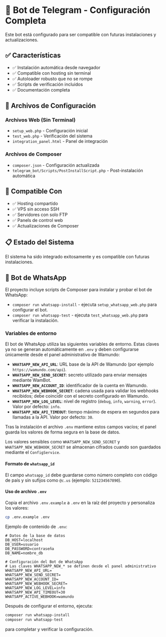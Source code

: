 # 🤖 Bot de Telegram - Configuración Completa

Este bot está configurado para ser compatible con futuras instalaciones y actualizaciones.

## ✅ Características

- ✅ Instalación automática desde navegador
- ✅ Compatible con hosting sin terminal
- ✅ Autoloader robusto que no se rompe
- ✅ Scripts de verificación incluidos
- ✅ Documentación completa

## 🔧 Archivos de Configuración

### Archivos Web (Sin Terminal)
- `setup_web.php` - Configuración inicial
- `test_web.php` - Verificación del sistema
- `integration_panel.html` - Panel de integración

### Archivos de Composer
- `composer.json` - Configuración actualizada
- `telegram_bot/Scripts/PostInstallScript.php` - Post-instalación automática

## 🎯 Compatible Con

- ✅ Hosting compartido
- ✅ VPS sin acceso SSH
- ✅ Servidores con solo FTP
- ✅ Panels de control web
- ✅ Actualizaciones de Composer

## 📋 Estado del Sistema

El sistema ha sido integrado exitosamente y es compatible con futuras instalaciones.

## 📱 Bot de WhatsApp

El proyecto incluye scripts de Composer para instalar y probar el bot de WhatsApp:

- `composer run whatsapp-install` - ejecuta `setup_whatsapp_web.php` para configurar el bot.
- `composer run whatsapp-test` - ejecuta `test_whatsapp_web.php` para verificar la instalación.

### Variables de entorno

El bot de WhatsApp utiliza las siguientes variables de entorno. Estas claves ya no se generan automáticamente en `.env` y deben configurarse únicamente desde el panel administrativo de Wamundo:

- **`WHATSAPP_NEW_API_URL`**: URL base de la API de Wamundo (por ejemplo `https://wamundo.com/api`).
- **`WHATSAPP_NEW_SEND_SECRET`**: secreto utilizado para enviar mensajes mediante WamBot.
- **`WHATSAPP_NEW_ACCOUNT_ID`**: identificador de la cuenta en Wamundo.
- **`WHATSAPP_NEW_WEBHOOK_SECRET`**: cadena usada para validar los webhooks recibidos; debe coincidir con el secreto configurado en Wamundo.
- **`WHATSAPP_NEW_LOG_LEVEL`**: nivel de registro (`debug`, `info`, `warning`, `error`). Valor por defecto: `info`.
- **`WHATSAPP_NEW_API_TIMEOUT`**: tiempo máximo de espera en segundos para llamadas a la API. Valor por defecto: `30`.

Tras la instalación el archivo `.env` mantiene estos campos vacíos; el panel guarda los valores de forma segura en la base de datos.

Los valores sensibles como `WHATSAPP_NEW_SEND_SECRET` y `WHATSAPP_NEW_WEBHOOK_SECRET` se almacenan cifrados cuando son guardados mediante el `ConfigService`.

#### Formato de `whatsapp_id`
El campo `whatsapp_id` debe guardarse como número completo con código de país y sin sufijos como `@c.us` (ejemplo: `521234567890`).

#### Uso de archivo `.env`

Copia el archivo `.env.example` a `.env` en la raíz del proyecto y personaliza los valores:

```bash
cp .env.example .env
```

Ejemplo de contenido de `.env`:

```env
# Datos de la base de datos
DB_HOST=localhost
DB_USER=usuario
DB_PASSWORD=contraseña
DB_NAME=nombre_db

# Configuración del Bot de WhatsApp
# Las claves WHATSAPP_NEW_* se definen desde el panel administrativo
WHATSAPP_NEW_API_URL=
WHATSAPP_NEW_SEND_SECRET=
WHATSAPP_NEW_ACCOUNT_ID=
WHATSAPP_NEW_WEBHOOK_SECRET=
WHATSAPP_NEW_LOG_LEVEL=info
WHATSAPP_NEW_API_TIMEOUT=30
WHATSAPP_ACTIVE_WEBHOOK=wamundo
```

Después de configurar el entorno, ejecuta:

```bash
composer run whatsapp-install
composer run whatsapp-test
```

para completar y verificar la configuración.

